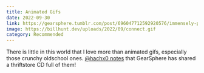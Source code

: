 ```yaml
---
title: Animated Gifs
date: 2022-09-30
link: https://gearsphere.tumblr.com/post/696047712592920576/immensely-powerful-thrift-shop-find-google-drive
image: https://billhunt.dev/uploads/2022/09/connect.gif
category: Recommended
---
```

There is little in this world that I love more than animated gifs, especially those crunchy oldschool ones. [@hachx0 notes](https://twitter.com/hachx0/status/1573605818657914880) that GearSphere has shared a thriftstore CD full of them!

